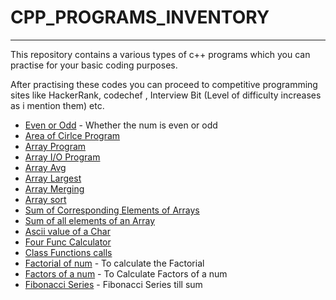 # CPP_PROGRAMS_INVENTORY
---
This repository contains a various types of c++ programs which you can practise for your basic coding purposes.

After practising these codes you can proceed to competitive programming sites like HackerRank, codechef , Interview Bit (Level of difficulty increases as i mention them) etc.
* [Even or Odd](https://github.com/SHUBHAMBANSAL001/CPP_PROGRAMS_INVENTORY/blob/master/evenodd.cpp) - Whether the num is even or odd
* [Area of Cirlce Program](https://github.com/SHUBHAMBANSAL001/CPP_PROGRAMS_INVENTORY/blob/master/areaofcircle.cpp)
* [Array Program](https://github.com/SHUBHAMBANSAL001/CPP_PROGRAMS_INVENTORY/blob/master/array.cpp)
* [Array I/O Program](https://github.com/SHUBHAMBANSAL001/CPP_PROGRAMS_INVENTORY/blob/master/array2.cpp)
* [Array Avg](https://github.com/SHUBHAMBANSAL001/CPP_PROGRAMS_INVENTORY/blob/master/array_avg.cpp)
* [Array Largest](https://github.com/SHUBHAMBANSAL001/CPP_PROGRAMS_INVENTORY/blob/master/array_largest.cpp)
* [Array Merging](https://github.com/SHUBHAMBANSAL001/CPP_PROGRAMS_INVENTORY/blob/master/array_merge.cpp)
* [Array sort](https://github.com/SHUBHAMBANSAL001/CPP_PROGRAMS_INVENTORY/blob/master/array_sort.cpp)
* [Sum of Corresponding Elements of Arrays](https://github.com/SHUBHAMBANSAL001/CPP_PROGRAMS_INVENTORY/blob/master/array_sum.cpp)
* [Sum of all elements of an Array](https://github.com/SHUBHAMBANSAL001/CPP_PROGRAMS_INVENTORY/blob/master/arraysum.cpp)
* [Ascii value of a Char](https://github.com/SHUBHAMBANSAL001/CPP_PROGRAMS_INVENTORY/blob/master/ascii.cpp)
* [Four Func Calculator](https://github.com/SHUBHAMBANSAL001/CPP_PROGRAMS_INVENTORY/blob/master/calculator.cpp)
* [Class Functions calls](https://github.com/SHUBHAMBANSAL001/CPP_PROGRAMS_INVENTORY/blob/master/class_func_nesting.cpp)
* [Factorial of num](https://github.com/SHUBHAMBANSAL001/CPP_PROGRAMS_INVENTORY/blob/master/fact.cpp) - To calculate the Factorial
* [Factors of a num](https://github.com/SHUBHAMBANSAL001/CPP_PROGRAMS_INVENTORY/blob/master/factors.cpp) - To Calculate Factors of a num
* [Fibonacci Series](https://github.com/SHUBHAMBANSAL001/CPP_PROGRAMS_INVENTORY/blob/master/fibo_num.cpp) - Fibonacci Series till sum



